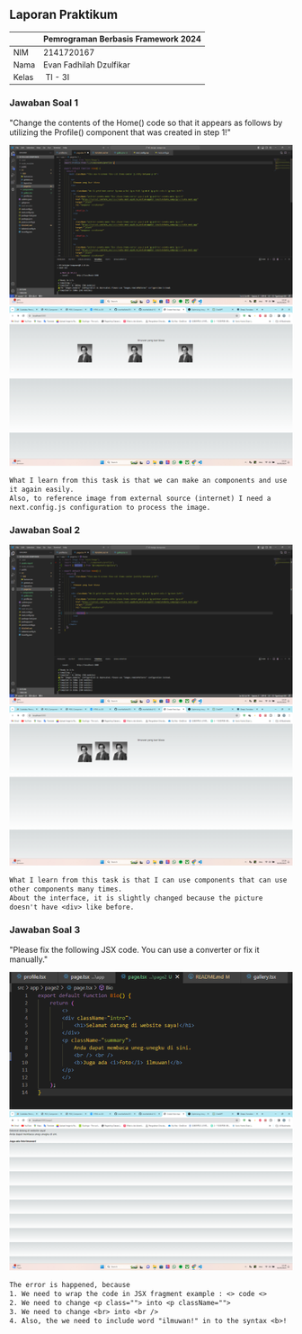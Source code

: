 ## Laporan Praktikum

|  | Pemrograman Berbasis Framework 2024 |
|--|--|
| NIM |  2141720167|
| Nama |  Evan Fadhilah Dzulfikar |
| Kelas | TI - 3I |


### Jawaban Soal 1

"Change the contents of the Home() code so that it appears as follows by utilizing the Profile() component that was created in step 1!"

![Screenshot](assets-report/01.1.png)
![Screenshot](assets-report/01.2.png)

    What I learn from this task is that we can make an components and use it again easily.
    Also, to reference image from external source (internet) I need a next.config.js configuration to process the image.


### Jawaban Soal 2

![Screenshot](assets-report/02.1.png)
![Screenshot](assets-report/02.2.png)

    What I learn from this task is that I can use components that can use other components many times.
    About the interface, it is slightly changed because the picture doesn't have <div> like before.


### Jawaban Soal 3

"Please fix the following JSX code. You can use a converter or fix it manually."

![Screenshot](assets-report/03.1.png)
![Screenshot](assets-report/03.2.png)

    The error is happened, because
    1. We need to wrap the code in JSX fragment example : <> code <>
    2. We need to change <p class=""> into <p className="">
    3. We need to change <br> into <br />
    4. Also, the we need to include word "ilmuwan!" in to the syntax <b>!


